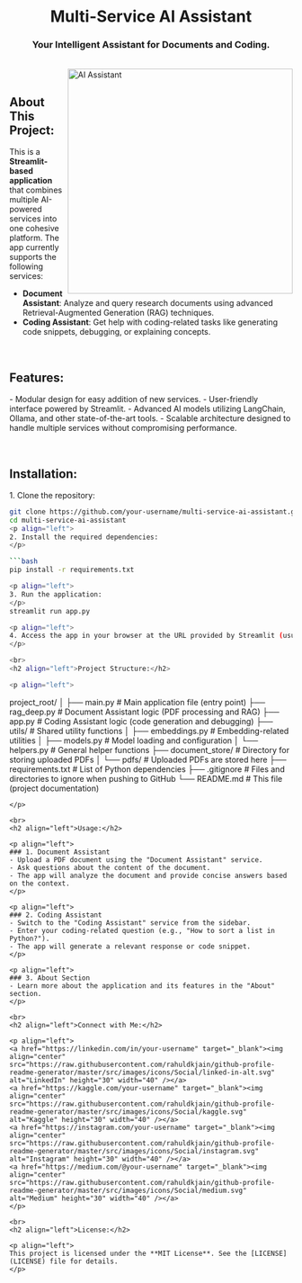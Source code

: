 <h1 align="center">Multi-Service AI Assistant</h1>

<h3 align="center">Your Intelligent Assistant for Documents and Coding.</h3>
<br>


<img align="right" alt="AI Assistant" width="400" src="https://miro.medium.com/v2/resize:fit:1400/1*6z7Q8ZJXwWlU9ZvZz5Zz9g.gif">

<br>
<h2 align="left">About This Project:</h2>

<p align="left">
This is a <b>Streamlit-based application</b> that combines multiple AI-powered services into one cohesive platform. The app currently supports the following services:
</p>

- **Document Assistant**: Analyze and query research documents using advanced Retrieval-Augmented Generation (RAG) techniques.
- **Coding Assistant**: Get help with coding-related tasks like generating code snippets, debugging, or explaining concepts.

<br>
<h2 align="left">Features:</h2>

<p align="left">
- Modular design for easy addition of new services.
- User-friendly interface powered by Streamlit.
- Advanced AI models utilizing LangChain, Ollama, and other state-of-the-art tools.
- Scalable architecture designed to handle multiple services without compromising performance.
</p>

<br>
<h2 align="left">Installation:</h2>

<p align="left">
1. Clone the repository:
</p>

```bash
git clone https://github.com/your-username/multi-service-ai-assistant.git
cd multi-service-ai-assistant
<p align="left">
2. Install the required dependencies:
</p>

```bash
pip install -r requirements.txt

<p align="left">
3. Run the application:
</p>
streamlit run app.py

<p align="left">
4. Access the app in your browser at the URL provided by Streamlit (usually <code>http://localhost:8501</code>).
</p>

<br>
<h2 align="left">Project Structure:</h2>

<p align="left">
```
project_root/
│
├── main.py # Main application file (entry point)
├── rag_deep.py # Document Assistant logic (PDF processing and RAG)
├── app.py # Coding Assistant logic (code generation and debugging)
├── utils/ # Shared utility functions
│ ├── embeddings.py # Embedding-related utilities
│ ├── models.py # Model loading and configuration
│ └── helpers.py # General helper functions
├── document_store/ # Directory for storing uploaded PDFs
│ └── pdfs/ # Uploaded PDFs are stored here
├── requirements.txt # List of Python dependencies
├── .gitignore # Files and directories to ignore when pushing to GitHub
└── README.md # This file (project documentation)
```
</p>

<br>
<h2 align="left">Usage:</h2>

<p align="left">
### 1. Document Assistant
- Upload a PDF document using the "Document Assistant" service.
- Ask questions about the content of the document.
- The app will analyze the document and provide concise answers based on the context.
</p>

<p align="left">
### 2. Coding Assistant
- Switch to the "Coding Assistant" service from the sidebar.
- Enter your coding-related question (e.g., "How to sort a list in Python?").
- The app will generate a relevant response or code snippet.
</p>

<p align="left">
### 3. About Section
- Learn more about the application and its features in the "About" section.
</p>

<br>
<h2 align="left">Connect with Me:</h2>

<p align="left">
<a href="https://linkedin.com/in/your-username" target="_blank"><img align="center" src="https://raw.githubusercontent.com/rahuldkjain/github-profile-readme-generator/master/src/images/icons/Social/linked-in-alt.svg" alt="LinkedIn" height="30" width="40" /></a>
<a href="https://kaggle.com/your-username" target="_blank"><img align="center" src="https://raw.githubusercontent.com/rahuldkjain/github-profile-readme-generator/master/src/images/icons/Social/kaggle.svg" alt="Kaggle" height="30" width="40" /></a>
<a href="https://instagram.com/your-username" target="_blank"><img align="center" src="https://raw.githubusercontent.com/rahuldkjain/github-profile-readme-generator/master/src/images/icons/Social/instagram.svg" alt="Instagram" height="30" width="40" /></a>
<a href="https://medium.com/@your-username" target="_blank"><img align="center" src="https://raw.githubusercontent.com/rahuldkjain/github-profile-readme-generator/master/src/images/icons/Social/medium.svg" alt="Medium" height="30" width="40" /></a>
</p>

<br>
<h2 align="left">License:</h2>

<p align="left">
This project is licensed under the **MIT License**. See the [LICENSE](LICENSE) file for details.
</p>
```

